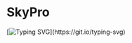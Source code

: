 # SkyPro
[![Typing SVG](https://readme-typing-svg.demolab.com?font=Dangrek&size=42&duration=3000&pause=500&color=2224F7&center=true&vCenter=true&multiline=true&repeat=false&width=1000&height=150&lines=Hi+there!+This+is+my+SkyPro`s+homeworks+repository.;Welcome+to+my+Github!)](https://git.io/typing-svg)
